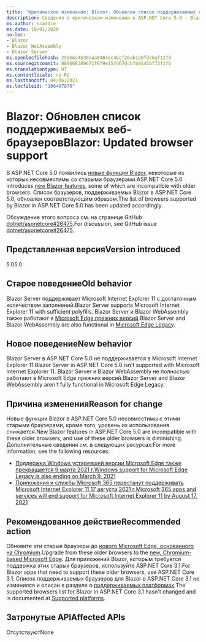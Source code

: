 ```yaml
---
title: 'Критическое изменение: Blazor. Обновлен список поддерживаемых веб-браузеров'
description: Сведения о критическом изменении в ASP.NET Core 5.0 — Blazor. Обновлен список поддерживаемых веб-браузеров
ms.author: scaddie
ms.date: 10/01/2020
no-loc:
- Blazor
- Blazor WebAssembly
- Blazor Server
ms.openlocfilehash: 25566a4b30aaa8484ec4bcf26ab1e8fde6af1279
ms.sourcegitcommit: 089068389671f6f9e15fd67dcbfb0145bf72f1fb
ms.translationtype: HT
ms.contentlocale: ru-RU
ms.lasthandoff: 04/06/2021
ms.locfileid: "106497870"
---
```

# <a name="blazor-updated-browser-support"></a><span data-ttu-id="b278d-103">Blazor: Обновлен список поддерживаемых веб-браузеров</span><span class="sxs-lookup"><span data-stu-id="b278d-103">Blazor: Updated browser support</span></span>

<span data-ttu-id="b278d-104">В ASP.NET Core 5.0 появились [новые функции Blazor](https://github.com/dotnet/aspnetcore/issues/21514), некоторые из которых несовместимы со старыми браузерами.</span><span class="sxs-lookup"><span data-stu-id="b278d-104">ASP.NET Core 5.0 introduces [new Blazor features](https://github.com/dotnet/aspnetcore/issues/21514), some of which are incompatible with older browsers.</span></span> <span data-ttu-id="b278d-105">Список браузеров, поддерживаемых Blazor в ASP.NET Core 5.0, обновлен соответствующим образом.</span><span class="sxs-lookup"><span data-stu-id="b278d-105">The list of browsers supported by Blazor in ASP.NET Core 5.0 has been updated accordingly.</span></span>

<span data-ttu-id="b278d-106">Обсуждение этого вопроса см. на странице GitHub [dotnet/aspnetcore#26475](https://github.com/dotnet/aspnetcore/issues/26475).</span><span class="sxs-lookup"><span data-stu-id="b278d-106">For discussion, see GitHub issue [dotnet/aspnetcore#26475](https://github.com/dotnet/aspnetcore/issues/26475).</span></span>

## <a name="version-introduced"></a><span data-ttu-id="b278d-107">Представленная версия</span><span class="sxs-lookup"><span data-stu-id="b278d-107">Version introduced</span></span>

<span data-ttu-id="b278d-108">5.0</span><span class="sxs-lookup"><span data-stu-id="b278d-108">5.0</span></span>

## <a name="old-behavior"></a><span data-ttu-id="b278d-109">Старое поведение</span><span class="sxs-lookup"><span data-stu-id="b278d-109">Old behavior</span></span>

<span data-ttu-id="b278d-110">Blazor Server поддерживает Microsoft Internet Explorer 11 с достаточным количеством заполнений.</span><span class="sxs-lookup"><span data-stu-id="b278d-110">Blazor Server supports Microsoft Internet Explorer 11 with sufficient polyfills.</span></span> <span data-ttu-id="b278d-111">Blazor Server и Blazor WebAssembly также работают в [Microsoft Edge прежних версий](https://support.microsoft.com/help/4533505/what-is-microsoft-edge-legacy).</span><span class="sxs-lookup"><span data-stu-id="b278d-111">Blazor Server and Blazor WebAssembly are also functional in [Microsoft Edge Legacy](https://support.microsoft.com/help/4533505/what-is-microsoft-edge-legacy).</span></span>

## <a name="new-behavior"></a><span data-ttu-id="b278d-112">Новое поведение</span><span class="sxs-lookup"><span data-stu-id="b278d-112">New behavior</span></span>

<span data-ttu-id="b278d-113">Blazor Server в ASP.NET Core 5.0 не поддерживается в Microsoft Internet Explorer 11.</span><span class="sxs-lookup"><span data-stu-id="b278d-113">Blazor Server in ASP.NET Core 5.0 isn't supported with Microsoft Internet Explorer 11.</span></span> <span data-ttu-id="b278d-114">Blazor Server и Blazor WebAssembly не полностью работают в Microsoft Edge прежних версий.</span><span class="sxs-lookup"><span data-stu-id="b278d-114">Blazor Server and Blazor WebAssembly aren't fully functional in Microsoft Edge Legacy.</span></span>

## <a name="reason-for-change"></a><span data-ttu-id="b278d-115">Причина изменения</span><span class="sxs-lookup"><span data-stu-id="b278d-115">Reason for change</span></span>

<span data-ttu-id="b278d-116">Новые функции Blazor в ASP.NET Core 5.0 несовместимы с этими старыми браузерами, кроме того, уровень их использования снижается.</span><span class="sxs-lookup"><span data-stu-id="b278d-116">New Blazor features in ASP.NET Core 5.0 are incompatible with these older browsers, and use of these older browsers is diminishing.</span></span> <span data-ttu-id="b278d-117">Дополнительные сведения см. в следующих ресурсах:</span><span class="sxs-lookup"><span data-stu-id="b278d-117">For more information, see the following resources:</span></span>

* [<span data-ttu-id="b278d-118">Поддержка Windows устаревшей версии Microsoft Edge также прекращается 9 марта 2021 г.</span><span class="sxs-lookup"><span data-stu-id="b278d-118">Windows support for Microsoft Edge Legacy is also ending on March 9, 2021</span></span>](https://support.microsoft.com/help/4533505/what-is-microsoft-edge-legacy)
* [<span data-ttu-id="b278d-119">Приложения и службы Microsoft 365 перестанут поддерживать Microsoft Internet Explorer 11 17 августа 2021 г.</span><span class="sxs-lookup"><span data-stu-id="b278d-119">Microsoft 365 apps and services will end support for Microsoft Internet Explorer 11 by August 17, 2021</span></span>](/lifecycle/announcements/m365-ie11-microsoft-edge-legacy)

## <a name="recommended-action"></a><span data-ttu-id="b278d-120">Рекомендованное действие</span><span class="sxs-lookup"><span data-stu-id="b278d-120">Recommended action</span></span>

<span data-ttu-id="b278d-121">Обновите эти старые браузеры до [нового Microsoft Edge, основанного на Chromium](https://www.microsoft.com/edge).</span><span class="sxs-lookup"><span data-stu-id="b278d-121">Upgrade from these older browsers to the [new, Chromium-based Microsoft Edge](https://www.microsoft.com/edge).</span></span> <span data-ttu-id="b278d-122">Для приложений Blazor, которым требуется поддержка этих старых браузеров, используйте ASP.NET Core 3.1.</span><span class="sxs-lookup"><span data-stu-id="b278d-122">For Blazor apps that need to support these older browsers, use ASP.NET Core 3.1.</span></span> <span data-ttu-id="b278d-123">Список поддерживаемых браузеров для Blazor в ASP.NET Core 3.1 не изменился и описан в разделе о [поддерживаемых платформах](/aspnet/core/blazor/supported-platforms?view=aspnetcore-3.1).</span><span class="sxs-lookup"><span data-stu-id="b278d-123">The supported browsers list for Blazor in ASP.NET Core 3.1 hasn't changed and is documented at [Supported platforms](/aspnet/core/blazor/supported-platforms?view=aspnetcore-3.1).</span></span>

## <a name="affected-apis"></a><span data-ttu-id="b278d-124">Затронутые API</span><span class="sxs-lookup"><span data-stu-id="b278d-124">Affected APIs</span></span>

<span data-ttu-id="b278d-125">Отсутствуют</span><span class="sxs-lookup"><span data-stu-id="b278d-125">None</span></span>

<!--

### Category

ASP.NET Core

### Affected APIs

Not detectable via API analysis

-->
